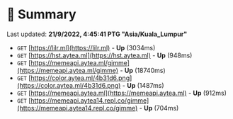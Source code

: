 # 📖 Summary
Last updated: **21/9/2022, 4:45:41 PTG "Asia/Kuala_Lumpur"**

- `GET` [https://lilr.ml](https://lilr.ml) - **Up** (3034ms)
- `GET` [https://hst.aytea.ml](https://hst.aytea.ml) - **Up** (948ms)
- `GET` [https://memeapi.aytea.ml/gimme](https://memeapi.aytea.ml/gimme) - **Up** (18740ms)
- `GET` [https://color.aytea.ml/4b31d6.png](https://color.aytea.ml/4b31d6.png) - **Up** (1487ms)
- `GET` [https://memeapi.aytea.ml](https://memeapi.aytea.ml) - **Up** (912ms)
- `GET` [https://memeapi.aytea14.repl.co/gimme](https://memeapi.aytea14.repl.co/gimme) - **Up** (704ms)
